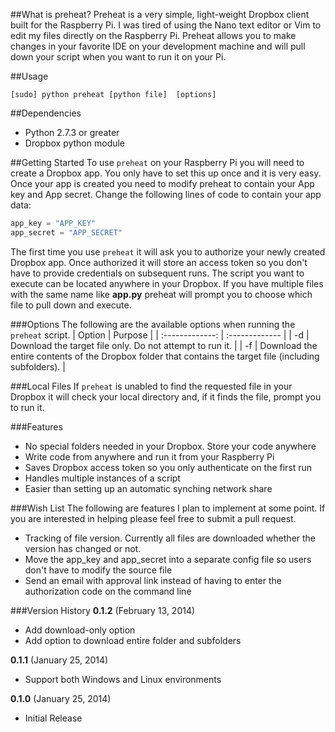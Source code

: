 ##What is preheat?
Preheat is a very simple, light-weight Dropbox client built for the Raspberry Pi. I was tired of using the Nano text editor or Vim to edit my files directly on the Raspberry Pi. Preheat allows you to make changes in your favorite IDE on your development machine and will pull down your script when you want to run it on your Pi.

##Usage
```shell
[sudo] python preheat [python file]  [options]
```

##Dependencies
  * Python 2.7.3 or greater
  * Dropbox python module

##Getting Started
To use ```preheat``` on your Raspberry Pi you will need to create a Dropbox app. You only have to set this up once and it is very easy. Once your app is created you need to modify preheat to contain your App key and App secret. Change the following lines of code to contain your app data:

```python
app_key = "APP_KEY"
app_secret = "APP_SECRET"
```

The first time you use ```preheat``` it will ask you to authorize your newly created Dropbox app. Once authorized it will store an access token so you don't have to provide credentials on subsequent runs. The script you want to execute can be located anywhere in your Dropbox. If you have multiple files with the same name like **app.py** preheat will prompt you to choose which file to pull down and execute.

###Options
The following are the available options when running the ```preheat``` script.
| Option          | Purpose        |
| :-------------: | :------------- |
| -d | Download the target file only. Do not attempt to run it.  |
| -f | Download the entire contents of the Dropbox folder that contains the target file (including subfolders).  |

###Local Files
If ```preheat``` is unabled to find the requested file in your Dropbox it will check your local directory and, if it finds the file, prompt you to run it.

###Features
  * No special folders needed in your Dropbox. Store your code anywhere
  * Write code from anywhere and run it from your Raspberry Pi
  * Saves Dropbox access token so you only authenticate on the first run
  * Handles multiple instances of a script
  * Easier than setting up an automatic synching network share

###Wish List
The following are features I plan to implement at some point. If you are interested in helping please feel free to submit a pull request.
  * Tracking of file version. Currently all files are downloaded whether the version has changed or not.
  * Move the app_key and app_secret into a separate config file so users don't have to modify the source file
  * Send an email with approval link instead of having to enter the authorization code on the command line

###Version History
**0.1.2** (February 13, 2014)
  * Add download-only option
  * Add option to download entire folder and subfolders

**0.1.1** (January 25, 2014)
  * Support both Windows and Linux environments

**0.1.0** (January 25, 2014)
  * Initial Release
